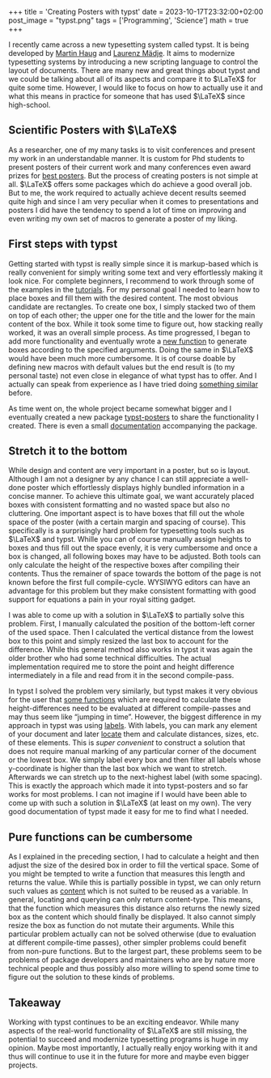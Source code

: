 +++
title = 'Creating Posters with typst'
date = 2023-10-17T23:32:00+02:00
post_image = "typst.png"
tags = ['Programming', 'Science']
math = true
+++

I recently came across a new typesetting system called typst.
It is being developed by [Martin Haug](https://github.com/reknih/) and [Laurenz Mädje](https://github.com/laurmaedje/).
It aims to modernize typesetting systems by introducing a new scripting language to control the layout of documents.
There are many new and great things about typst and we could be talking about all of its aspects and compare it to $\LaTeX$ for quite some time.
However, I would like to focus on how to actually use it and what this means in practice for someone that has used $\LaTeX$ since high-school.

## Scientific Posters with $\LaTeX$

As a researcher, one of my many tasks is to visit conferences and present my work in an understandable manner.
It is custom for Phd students to present posters of their current work and many conferences even award prizes for [best posters](https://jonas.pleyer.org/blog/2023/03/31/physics-of-life-conference/).
But the process of creating posters is not simple at all.
$\LaTeX$ offers some packages which do achieve a good overall job.
But to me, the work required to actually achieve decent results seemed quite high and since I am very peculiar when it comes to presentations and posters I did have the tendency to spend a lot of time on improving and even writing my own set of macros to generate a poster of my liking.

## First steps with typst

Getting started with typst is really simple since it is markup-based which is really convenient for simply writing some text and very effortlessly making it look nice.
For complete beginners, I recommend to work through some of the examples in the [tutorials](https://typst.app/docs/tutorial/).
For my personal goal I needed to learn how to place boxes and fill them with the desired content.
The most obvious candidate are rectangles.
To create one box, I simply stacked two of them on top of each other; the upper one for the title and the lower for the main content of the box.
While it took some time to figure out, how stacking really worked, it was an overall simple process.
As time progressed, I began to add more functionality and eventually wrote a [new function](https://typst.app/docs/reference/foundations/function/) to generate boxes according to the specified arguments.
Doing the same in $\LaTeX$ would have been much more cumbersome.
It is of course doable by defining new macros with default values but the end result is (to my personal taste) not even close in elegance of what typst has to offer.
And I actually can speak from experience as I have tried doing [something similar](https://github.com/Spatial-Systems-Biology-Freiburg/poster-presentation-templates/tree/master/posters/latex) before.

As time went on, the whole project became somewhat bigger and I eventually created a new package [typst-posters](https://github.com/jonaspleyer/typst-posters/tree/main) to share the functionality I created.
There is even a small [documentation](https://jonaspleyer.github.io/typst-posters/) accompanying the package.

## Stretch it to the bottom

While design and content are very important in a poster, but so is layout.
Although I am not a designer by any chance I can still appreciate a well-done poster which effortlessly displays highly bundled information in a concise manner.
To achieve this ultimate goal, we want accurately placed boxes with consistent formatting and no wasted space but also no cluttering.
One important aspect is to have boxes that fill out the whole space of the poster (with a certain margin and spacing of course).
This specifically is a surprisingly hard problem for typesetting tools such as $\LaTeX$ and typst.
Whille you can of course manually assign heights to boxes and thus fill out the space evenly, it is very cumbersome and once a box is changed, all following boxes may have to be adjusted.
Both tools can only calculate the height of the respective boxes after compiling their contents.
Thus the remainer of space towards the bottom of the page is not known before the first full compile-cycle.
WYSIWYG editors can have an advantage for this problem but they make consistent formatting with good support for equations a pain in your royal sitting gadget.

I was able to come up with a solution in $\LaTeX$ to partially solve this problem.
First, I manually calculated the position of the bottom-left corner of the used space.
Then I calculated the vertical distance from the lowest box to this point and simply resized the last box to account for the difference.
While this general method also works in typst it was again the older brother who had some technical difficulties.
The actual implementation required me to store the point and height difference intermediately in a file and read from it in the second compile-pass.

In typst I solved the problem very similarly, but typst makes it very obvious for the user that [some functions](https://typst.app/docs/reference/meta/query/) which are required to calculate these height-differences need to be evaluated at different compile-passes and may thus seem like “jumping in time”.
However, the biggest difference in my approach in typst was using [labels](https://typst.app/docs/reference/meta/label/).
With labels, you can mark any element of your document and later [locate](https://typst.app/docs/reference/meta/locate/) them and calculate distances, sizes, etc.
of these elements.
This is *super convenient* to construct a solution that does not require manual marking of any particular corner of the document or the lowest box.
We simply label every box and then filter all labels whose y-coordinate is higher than the last box which we want to stretch.
Afterwards we can stretch up to the next-highest label (with some spacing).
This is exactly the approach which made it into typst-posters and so far works for most problems.
I can not imagine if I would have been able to come up with such a solution in $\LaTeX$ (at least on my own).
The very good documentation of typst made it easy for me to find what I needed.

## Pure functions can be cumbersome

As I explained in the preceding section, I had to calculate a height and then adjust the size of the desired box in order to fill the vertical space.
Some of you might be tempted to write a function that measures this length and returns the value.
While this is partially possible in typst, we can only return such values as [content](https://typst.app/docs/reference/foundations/content/) which is not suited to be reused as a variable.
In general, locating and querying can only return content-type.
This means, that the function which measures this distance also returns the newly sized box as the content which should finally be displayed.
It also cannot simply resize the box as function do not mutate their arguments.
While this particular problem actually can not be solved otherwise (due to evaluation at different compile-time passes), other simpler problems could benefit from non-pure functions.
But to the largest part, these problems seem to be problems of package developers and maintainers who are by nature more technical people and thus possibly also more willing to spend some time to figure out the solution to these kinds of problems.

## Takeaway

Working with typst continues to be an exciting endeavor.
While many aspects of the real-world functionality of $\LaTeX$ are still missing, the potential to succeed and modernize typesetting programs is huge in my opinion.
Maybe most importantly, I actually really enjoy working with it and thus will continue to use it in the future for more and maybe even bigger projects.
